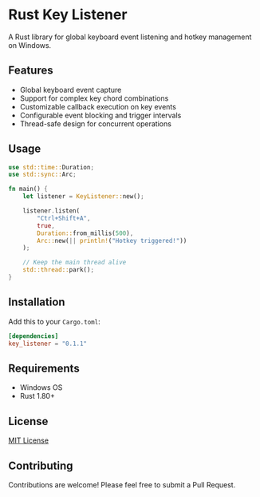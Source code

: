 # Rust Key Listener

A Rust library for global keyboard event listening and hotkey management on Windows.

## Features

- Global keyboard event capture
- Support for complex key chord combinations
- Customizable callback execution on key events
- Configurable event blocking and trigger intervals
- Thread-safe design for concurrent operations

## Usage

```rust
use std::time::Duration;
use std::sync::Arc;

fn main() {
    let listener = KeyListener::new();

    listener.listen(
        "Ctrl+Shift+A",
        true,
        Duration::from_millis(500),
        Arc::new(|| println!("Hotkey triggered!"))
    );

    // Keep the main thread alive
    std::thread::park();
}
```

## Installation

Add this to your `Cargo.toml`:

```toml
[dependencies]
key_listener = "0.1.1"
```

## Requirements

- Windows OS
- Rust 1.80+

## License

[MIT License](LICENSE)

## Contributing

Contributions are welcome! Please feel free to submit a Pull Request.
